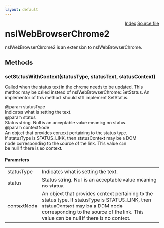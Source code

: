```yaml
---
layout: default
---
```

<div class='links' style='float:right'><a href="../index.html">Index</a>
<a href="http://dxr.mozilla.org/mozilla-central/source/embedding/browser/nsIWebBrowserChrome2.idl">Source file</a>
</div>

# nsIWebBrowserChrome2 #
  
nsIWebBrowserChrome2 is an extension to nsIWebBrowserChrome.  
  

## Methods ##

### setStatusWithContext(statusType, statusText, statusContext) ###
  
Called when the status text in the chrome needs to be updated.  This  
method may be called instead of nsIWebBrowserChrome::SetStatus.  An  
implementor of this method, should still implement SetStatus.  
  
@param statusType  
       Indicates what is setting the text.  
@param status  
       Status string.  Null is an acceptable value meaning no status.  
@param contextNode   
       An object that provides context pertaining to the status type.  
       If statusType is STATUS_LINK, then statusContext may be a DOM  
       node corresponding to the source of the link.  This value can  
       be null if there is no context.  
  

#### Parameters ####

<table>

<tr>
<td>statusType</td>
<td>       Indicates what is setting the text.  
</td>
</tr>

<tr>
<td>status</td>
<td>       Status string.  Null is an acceptable value meaning no status.  
</td>
</tr>

<tr>
<td>contextNode</td>
<td>       An object that provides context pertaining to the status type.  
       If statusType is STATUS_LINK, then statusContext may be a DOM  
       node corresponding to the source of the link.  This value can  
       be null if there is no context.  
</td>
</tr>

</table>
